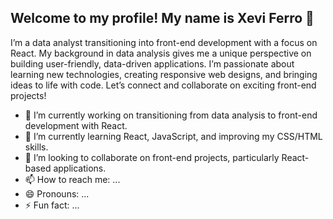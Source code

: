 ## Welcome to my profile! My name is Xevi Ferro  👋

I’m a data analyst transitioning into front-end development with a focus on React. My background in data analysis gives me a unique perspective on building user-friendly, data-driven applications. I’m passionate about learning new technologies, creating responsive web designs, and bringing ideas to life with code. Let’s connect and collaborate on exciting front-end projects!

- 🔭 I’m currently working on transitioning from data analysis to front-end development with React. 
- 🌱  I’m currently learning React, JavaScript, and improving my CSS/HTML skills.
- 👯  I’m looking to collaborate on front-end projects, particularly React-based applications.
- 📫 How to reach me: ...
- 😄 Pronouns: ...
- ⚡ Fun fact: ...

